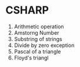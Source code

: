 # CSHARP
1. Arithmetic operation
2. Amstorng Number
3. Substring of strings
4. Divide by zero exception
5. Pascal of a triangle
6. Floyd's triangl
